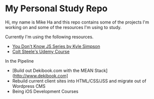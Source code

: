 # My Personal Study Repo
Hi, my name is Mike Ha and this repo contains some of the projects I'm working on and some of the resources I'm using to study.

Currently I'm using the following resources.
* [You Don't Know JS Series by Kyle Simpson](https://github.com/getify/You-Dont-Know-JS)
* [Colt Steele's Udemy Course](https://www.udemy.com/the-web-developer-bootcamp)

In the Pipeline
* [Build out Dekibook.com with the MEAN Stack](http://www.dekibook.com]
* Rebuild current client sites into HTML/CSS/JSS and migrate out of Wordpress CMS
* Being iOS Development Courses
